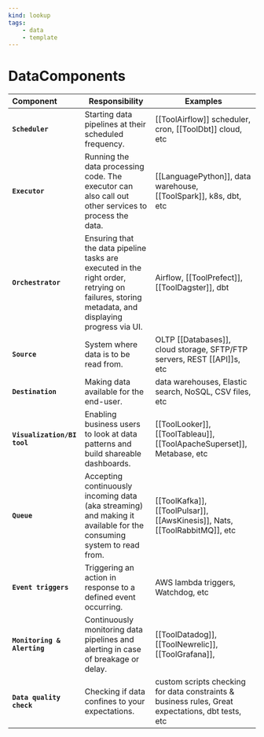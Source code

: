 ```yaml
---
kind: lookup
tags:
    - data
    - template
---
```


# DataComponents

| Component                   | Responsibility                                                                                                                                 | Examples                                                                                          |
| :-------------------------- | ---------------------------------------------------------------------------------------------------------------------------------------------- | ------------------------------------------------------------------------------------------------- |
| **`Scheduler`**             | Starting data pipelines at their scheduled frequency.                                                                                          | [[ToolAirflow]] scheduler, cron, [[ToolDbt]] cloud, etc                                           |
| **`Executor`**              | Running the data processing code. The executor can also call out other services to process the data.                                           | [[LanguagePython]], data warehouse, [[ToolSpark]], k8s, dbt, etc                                  |
| **`Orchestrator`**          | Ensuring that the data pipeline tasks are executed in the right order, retrying on failures, storing metadata, and displaying progress via UI. | Airflow, [[ToolPrefect]], [[ToolDagster]], dbt                                                    |
| **`Source`**                | System where data is to be read from.                                                                                                          | OLTP [[Databases]], cloud storage, SFTP/FTP servers, REST [[API]]s, etc                           |
| **`Destination`**           | Making data available for the end-user.                                                                                                        | data warehouses, Elastic search, NoSQL, CSV files, etc                                            |
| **`Visualization/BI tool`** | Enabling business users to look at data patterns and build shareable dashboards.                                                               | [[ToolLooker]], [[ToolTableau]], [[ToolApacheSuperset]], Metabase, etc                            |
| **`Queue`**                 | Accepting continuously incoming data (aka streaming) and making it available for the consuming system to read from.                            | [[ToolKafka]], [[ToolPulsar]], [[AwsKinesis]], Nats, [[ToolRabbitMQ]], etc                        |
| **`Event triggers`**        | Triggering an action in response to a defined event occurring.                                                                                 | AWS lambda triggers, Watchdog, etc                                                                |
| **`Monitoring & Alerting`** | Continuously monitoring data pipelines and alerting in case of breakage or delay.                                                              | [[ToolDatadog]], [[ToolNewrelic]], [[ToolGrafana]],                                               |
| **`Data quality check`**    | Checking if data confines to your expectations.                                                                                                | custom scripts checking for data constraints & business rules, Great expectations, dbt tests, etc |
